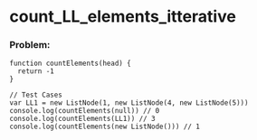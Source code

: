 # count_LL_elements_itterative

### Problem:
```
function countElements(head) {
  return -1
}

// Test Cases
var LL1 = new ListNode(1, new ListNode(4, new ListNode(5)))
console.log(countElements(null)) // 0
console.log(countElements(LL1)) // 3
console.log(countElements(new ListNode())) // 1

